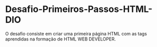 # Desafio-Primeiros-Passos-HTML-DIO
O desafio consiste em criar uma primeira página HTML com as tags aprendidas na formação de HTML WEB DEVELOPER.
